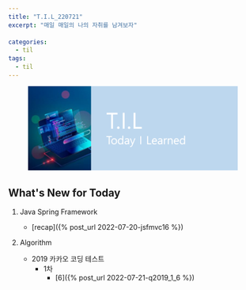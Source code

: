 ```yaml
---
title: "T.I.L_220721"
excerpt: "매일 매일의 나의 자취를 남겨보자"

categories:
  - til
tags:
  - til
---
```

<figure>
    <img src="/assets/images/til_image.png">
</figure>

## What's New for Today   
1. Java Spring Framework
    - [recap]({% post_url 2022-07-20-jsfmvc16 %})

2. Algorithm
    - 2019 카카오 코딩 테스트
        - 1차
            - [6]({% post_url 2022-07-21-q2019_1_6 %})



  




